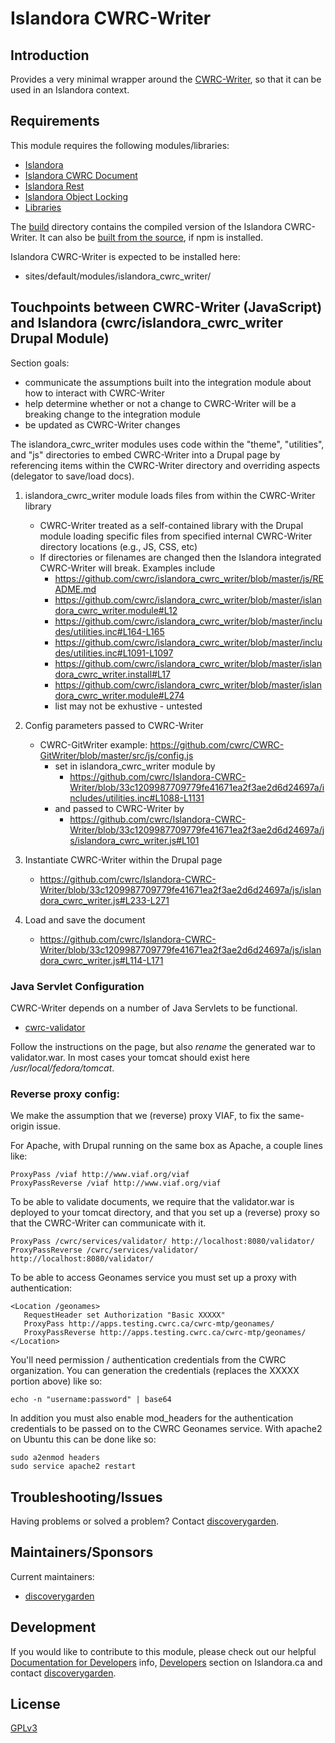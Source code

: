 # Islandora CWRC-Writer 

## Introduction

Provides a very minimal wrapper around the [CWRC-Writer](https://github.com/cwrc/CWRC-WriterBase), so that it can be used in an Islandora context.

## Requirements

This module requires the following modules/libraries:

* [Islandora](https://github.com/Islandora/islandora)
* [Islandora CWRC Document](https://github.com/cwrc/islandora_cwrc_document)
* [Islandora Rest](https://github.com/discoverygarden/islandora_rest)
* [Islandora Object Locking](https://github.com/discoverygarden/islandora_object_lock)
* [Libraries](https://www.drupal.org/project/libraries)

The [build](https://github.com/cwrc/Islandora-CWRC-Writer/tree/master/build) directory contains the compiled version of the Islandora CWRC-Writer. It can also be [built from the source](https://github.com/cwrc/Islandora-CWRC-Writer/blob/master/package.json#L21), if npm is installed.

Islandora CWRC-Writer is expected to be installed here:

* sites/default/modules/islandora_cwrc_writer/

## Touchpoints between CWRC-Writer (JavaScript) and Islandora (cwrc/islandora_cwrc_writer Drupal Module)

Section goals: 
* communicate the assumptions built into the integration module about how to interact with CWRC-Writer
* help determine whether or not a change to CWRC-Writer will be a breaking change to the integration module
* be updated as CWRC-Writer changes

The islandora_cwrc_writer modules uses code within the "theme", "utilities", and "js" directories to embed CWRC-Writer into a Drupal page by referencing items within the CWRC-Writer directory and overriding aspects (delegator to save/load docs).

1. islandora_cwrc_writer module loads files from within the CWRC-Writer library
    * CWRC-Writer treated as a self-contained library with the Drupal module loading specific files from specified internal CWRC-Writer directory locations (e.g., JS, CSS, etc)
    * If directories or filenames are changed then the Islandora integrated CWRC-Writer will break. Examples include
      * https://github.com/cwrc/islandora_cwrc_writer/blob/master/js/README.md
      * https://github.com/cwrc/islandora_cwrc_writer/blob/master/islandora_cwrc_writer.module#L12
      * https://github.com/cwrc/islandora_cwrc_writer/blob/master/includes/utilities.inc#L164-L165
      * https://github.com/cwrc/islandora_cwrc_writer/blob/master/includes/utilities.inc#L1091-L1097
      * https://github.com/cwrc/islandora_cwrc_writer/blob/master/islandora_cwrc_writer.install#L17
      * https://github.com/cwrc/islandora_cwrc_writer/blob/master/islandora_cwrc_writer.module#L274
      * list may not be exhustive - untested
    
2. Config parameters passed to CWRC-Writer
    * CWRC-GitWriter example: https://github.com/cwrc/CWRC-GitWriter/blob/master/src/js/config.js
      * set in islandora_cwrc_writer module by
        * https://github.com/cwrc/Islandora-CWRC-Writer/blob/33c1209987709779fe41671ea2f3ae2d6d24697a/includes/utilities.inc#L1088-L1131
      * and passed to CWRC-Writer by
        * https://github.com/cwrc/Islandora-CWRC-Writer/blob/33c1209987709779fe41671ea2f3ae2d6d24697a/js/islandora_cwrc_writer.js#L101

3. Instantiate CWRC-Writer within the Drupal page
    * https://github.com/cwrc/Islandora-CWRC-Writer/blob/33c1209987709779fe41671ea2f3ae2d6d24697a/js/islandora_cwrc_writer.js#L233-L271
    
4. Load and save the document
    * https://github.com/cwrc/Islandora-CWRC-Writer/blob/33c1209987709779fe41671ea2f3ae2d6d24697a/js/islandora_cwrc_writer.js#L114-L171

### Java Servlet Configuration

CWRC-Writer depends on a number of Java Servlets to be functional.

* [cwrc-validator](https://github.com/cwrc/cwrc-validator)

Follow the instructions on the page, but also *rename* the generated war to
validator.war. In most cases your tomcat should exist here
_/usr/local/fedora/tomcat_.

### Reverse proxy config:

We make the assumption that we (reverse) proxy VIAF, to fix the same-origin
issue.

For Apache, with Drupal running on the same box as Apache, a couple lines like:

```
ProxyPass /viaf http://www.viaf.org/viaf
ProxyPassReverse /viaf http://www.viaf.org/viaf
```

To be able to validate documents, we require that the validator.war is deployed
to your tomcat directory, and that you set up a (reverse) proxy so that the
CWRC-Writer can communicate with it.

```
ProxyPass /cwrc/services/validator/ http://localhost:8080/validator/
ProxyPassReverse /cwrc/services/validator/ http://localhost:8080/validator/
```

To be able to access Geonames service you must set up a proxy with 
authentication: 

```
<Location /geonames>
   RequestHeader set Authorization "Basic XXXXX"
   ProxyPass http://apps.testing.cwrc.ca/cwrc-mtp/geonames/
   ProxyPassReverse http://apps.testing.cwrc.ca/cwrc-mtp/geonames/
</Location>
```

You'll need permission / authentication credentials from the 
CWRC organization. You can generation the credentials (replaces the XXXXX 
portion above) like so:

```
echo -n "username:password" | base64
```

In addition you must also enable mod_headers for the authentication 
credentials to be passed on to the CWRC Geonames service. With apache2 on 
Ubuntu this can be done like so:

```
sudo a2enmod headers
sudo service apache2 restart
```

## Troubleshooting/Issues

Having problems or solved a problem? Contact [discoverygarden](http://support.discoverygarden.ca).

## Maintainers/Sponsors

Current maintainers:

* [discoverygarden](http://wwww.discoverygarden.ca)

## Development

If you would like to contribute to this module, please check out our helpful
[Documentation for Developers](https://github.com/Islandora/islandora/wiki#wiki-documentation-for-developers)
info, [Developers](http://islandora.ca/developers) section on Islandora.ca and
contact [discoverygarden](http://support.discoverygarden.ca).

## License

[GPLv3](http://www.gnu.org/licenses/gpl-3.0.txt)

